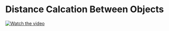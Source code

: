# Distance Calcation Between Objects
[![Watch the video](https://img.icons8.com/ios-filled/50/000000/video-playlist.png)](https://github.com/user-attachments/assets/31a1f641-7e8f-4ab3-afee-40f87e88df38)
